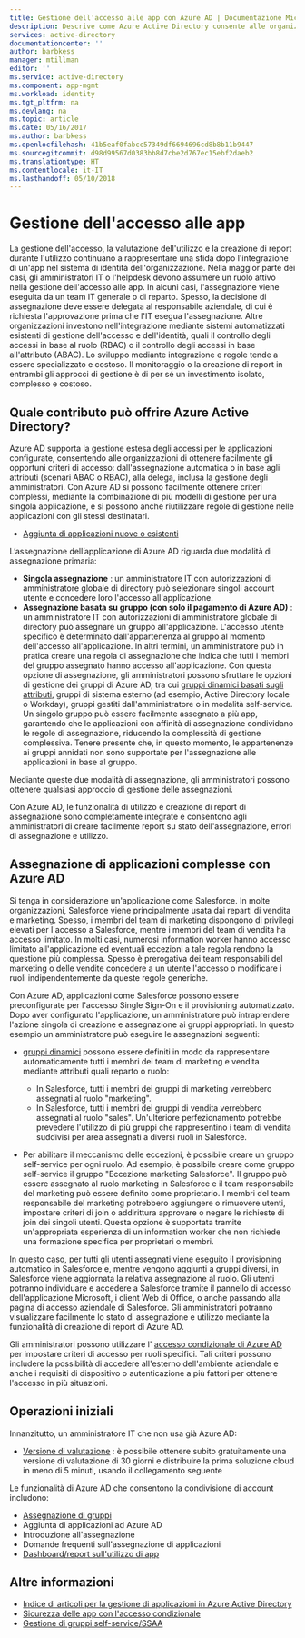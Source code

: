 ```yaml
---
title: Gestione dell'accesso alle app con Azure AD | Documentazione Microsoft
description: Descrive come Azure Active Directory consente alle organizzazioni di specificare le app a cui ha accesso ogni utente.
services: active-directory
documentationcenter: ''
author: barbkess
manager: mtillman
editor: ''
ms.service: active-directory
ms.component: app-mgmt
ms.workload: identity
ms.tgt_pltfrm: na
ms.devlang: na
ms.topic: article
ms.date: 05/16/2017
ms.author: barbkess
ms.openlocfilehash: 41b5eaf0fabcc57349df6694696cd8b8b11b9447
ms.sourcegitcommit: d98d99567d0383bb8d7cbe2d767ec15ebf2daeb2
ms.translationtype: HT
ms.contentlocale: it-IT
ms.lasthandoff: 05/10/2018
---
```

# <a name="managing-access-to-apps"></a>Gestione dell'accesso alle app
La gestione dell'accesso, la valutazione dell'utilizzo e la creazione di report durante l'utilizzo continuano a rappresentare una sfida dopo l'integrazione di un'app nel sistema di identità dell'organizzazione. Nella maggior parte dei casi, gli amministratori IT o l'helpdesk devono assumere un ruolo attivo nella gestione dell'accesso alle app. In alcuni casi, l'assegnazione viene eseguita da un team IT generale o di reparto. Spesso, la decisione di assegnazione deve essere delegata al responsabile aziendale, di cui è richiesta l'approvazione prima che l'IT esegua l'assegnazione.  Altre organizzazioni investono nell'integrazione mediante sistemi automatizzati esistenti di gestione dell'accesso e dell'identità, quali il controllo degli accessi in base al ruolo (RBAC) o il controllo degli accessi in base all'attributo (ABAC). Lo sviluppo mediante integrazione e regole tende a essere specializzato e costoso. Il monitoraggio o la creazione di report in entrambi gli approcci di gestione è di per sé un investimento isolato, complesso e costoso.

## <a name="how-does-azure-active-directory-help"></a>Quale contributo può offrire Azure Active Directory?
 Azure AD supporta la gestione estesa degli accessi per le applicazioni configurate, consentendo alle organizzazioni di ottenere facilmente gli opportuni criteri di accesso: dall'assegnazione automatica o in base agli attributi (scenari ABAC o RBAC), alla delega, inclusa la gestione degli amministratori. Con Azure AD si possono facilmente ottenere criteri complessi, mediante la combinazione di più modelli di gestione per una singola applicazione, e si possono anche riutilizzare regole di gestione nelle applicazioni con gli stessi destinatari.

* [Aggiunta di applicazioni nuove o esistenti](active-directory-enterprise-apps-manage-sso.md)

 L’assegnazione dell’applicazione di Azure AD riguarda due modalità di assegnazione primaria:

* **Singola assegnazione** : un amministratore IT con autorizzazioni di amministratore globale di directory può selezionare singoli account utente e concedere loro l'accesso all'applicazione.
* **Assegnazione basata su gruppo (con solo il pagamento di Azure AD)** : un amministratore IT con autorizzazioni di amministratore globale di directory può assegnare un gruppo all'applicazione. L'accesso utente specifico è determinato dall'appartenenza al gruppo al momento dell'accesso all'applicazione. In altri termini, un amministratore può in pratica creare una regola di assegnazione che indica che tutti i membri del gruppo assegnato hanno accesso all'applicazione. Con questa opzione di assegnazione, gli amministratori possono sfruttare le opzioni di gestione dei gruppi di Azure AD, tra cui [gruppi dinamici basati sugli attributi](active-directory-groups-create-azure-portal.md), gruppi di sistema esterno (ad esempio, Active Directory locale o Workday), gruppi gestiti dall'amministratore o in modalità self-service. Un singolo gruppo può essere facilmente assegnato a più app, garantendo che le applicazioni con affinità di assegnazione condividano le regole di assegnazione, riducendo la complessità di gestione complessiva. Tenere presente che, in questo momento, le appartenenze ai gruppi annidati non sono supportate per l'assegnazione alle applicazioni in base al gruppo.

Mediante queste due modalità di assegnazione, gli amministratori possono ottenere qualsiasi approccio di gestione delle assegnazioni.

Con Azure AD, le funzionalità di utilizzo e creazione di report di assegnazione sono completamente integrate e consentono agli amministratori di creare facilmente report su stato dell'assegnazione, errori di assegnazione e utilizzo.

## <a name="complex-application-assignment-with-azure-ad"></a>Assegnazione di applicazioni complesse con Azure AD
Si tenga in considerazione un'applicazione come Salesforce. In molte organizzazioni, Salesforce viene principalmente usata dai reparti di vendita e marketing. Spesso, i membri del team di marketing dispongono di privilegi elevati per l'accesso a Salesforce, mentre i membri del team di vendita ha accesso limitato. In molti casi, numerosi information worker hanno accesso limitato all'applicazione ed eventuali eccezioni a tale regola rendono la questione più complessa. Spesso è prerogativa dei team responsabili del marketing o delle vendite concedere a un utente l'accesso o modificare i ruoli indipendentemente da queste regole generiche.

Con Azure AD, applicazioni come Salesforce possono essere preconfigurate per l'accesso Single Sign-On e il provisioning automatizzato. Dopo aver configurato l'applicazione, un amministratore può intraprendere l'azione singola di creazione e assegnazione ai gruppi appropriati. In questo esempio un amministratore può eseguire le assegnazioni seguenti:

* [gruppi dinamici](active-directory-groups-create-azure-portal.md) possono essere definiti in modo da rappresentare automaticamente tutti i membri dei team di marketing e vendita mediante attributi quali reparto o ruolo:
  
  * In Salesforce, tutti i membri dei gruppi di marketing verrebbero assegnati al ruolo "marketing".
  * In Salesforce, tutti i membri dei gruppi di vendita verrebbero assegnati al ruolo "sales". Un'ulteriore perfezionamento potrebbe prevedere l'utilizzo di più gruppi che rappresentino i team di vendita suddivisi per area assegnati a diversi ruoli in Salesforce.
* Per abilitare il meccanismo delle eccezioni, è possibile creare un gruppo self-service per ogni ruolo. Ad esempio, è possibile creare come gruppo self-service il gruppo "Eccezione marketing Salesforce". Il gruppo può essere assegnato al ruolo marketing in Salesforce e il team responsabile del marketing può essere definito come proprietario. I membri del team responsabile del marketing potrebbero aggiungere o rimuovere utenti, impostare criteri di join o addirittura approvare o negare le richieste di join dei singoli utenti. Questa opzione è supportata tramite un'appropriata esperienza di un information worker che non richiede una formazione specifica per proprietari o membri.

In questo caso, per tutti gli utenti assegnati viene eseguito il provisioning automatico in Salesforce e, mentre vengono aggiunti a gruppi diversi, in Salesforce viene aggiornata la relativa assegnazione al ruolo. Gli utenti potranno individuare e accedere a Salesforce tramite il pannello di accesso dell'applicazione Microsoft, i client Web di Office, o anche passando alla pagina di accesso aziendale di Salesforce. Gli amministratori potranno visualizzare facilmente lo stato di assegnazione e utilizzo mediante la funzionalità di creazione di report di Azure AD.

Gli amministratori possono utilizzare l' [accesso condizionale di Azure AD](active-directory-conditional-access-azure-portal.md) per impostare criteri di accesso per ruoli specifici. Tali criteri possono includere la possibilità di accedere all'esterno dell'ambiente aziendale e anche i requisiti di dispositivo o autenticazione a più fattori per ottenere l'accesso in più situazioni.

## <a name="how-can-i-get-started"></a>Operazioni iniziali
Innanzitutto, un amministratore IT che non usa già Azure AD:

* [Versione di valutazione](https://azure.microsoft.com/trial/get-started-active-directory/) : è possibile ottenere subito gratuitamente una versione di valutazione di 30 giorni e distribuire la prima soluzione cloud in meno di 5 minuti, usando il collegamento seguente

Le funzionalità di Azure AD che consentono la condivisione di account includono:

* [Assegnazione di gruppi](active-directory-accessmanagement-self-service-group-management.md)
* Aggiunta di applicazioni ad Azure AD
* Introduzione all'assegnazione
* Domande frequenti sull'assegnazione di applicazioni
* [Dashboard/report sull'utilizzo di app](active-directory-passwords-get-insights.md)

## <a name="where-can-i-learn-more"></a>Altre informazioni
* [Indice di articoli per la gestione di applicazioni in Azure Active Directory](active-directory-apps-index.md)
* [Sicurezza delle app con l'accesso condizionale](active-directory-conditional-access-azure-portal.md)
* [Gestione di gruppi self-service/SSAA](active-directory-accessmanagement-self-service-group-management.md)


